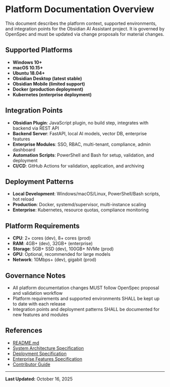 # Platform Documentation Overview

This document describes the platform context, supported environments, and integration points
for the Obsidian AI Assistant project. It is governed by OpenSpec and must be updated
via change proposals for material changes.

## Supported Platforms

- **Windows 10+**
- **macOS 10.15+**
- **Ubuntu 18.04+**
- **Obsidian Desktop (latest stable)**
- **Obsidian Mobile (limited support)**
- **Docker (production deployment)**
- **Kubernetes (enterprise deployment)**

## Integration Points

- **Obsidian Plugin**: JavaScript plugin, no build step, integrates with backend via REST API
- **Backend Server**: FastAPI, local AI models, vector DB, enterprise features
- **Enterprise Modules**: SSO, RBAC, multi-tenant, compliance, admin dashboard
- **Automation Scripts**: PowerShell and Bash for setup, validation, and deployment
- **CI/CD**: GitHub Actions for validation, application, and archiving

## Deployment Patterns

- **Local Development**: Windows/macOS/Linux, PowerShell/Bash scripts, hot reload
- **Production**: Docker, systemd/supervisor, multi-instance scaling
- **Enterprise**: Kubernetes, resource quotas, compliance monitoring

## Platform Requirements

- **CPU**: 2+ cores (dev), 8+ cores (prod)
- **RAM**: 4GB+ (dev), 32GB+ (enterprise)
- **Storage**: 5GB+ SSD (dev), 100GB+ NVMe (prod)
- **GPU**: Optional, recommended for large models
- **Network**: 10Mbps+ (dev), gigabit (prod)

## Governance Notes

- All platform documentation changes MUST follow OpenSpec proposal and validation workflow
- Platform requirements and supported environments SHALL be kept up to date with each release
- Integration points and deployment patterns SHALL be documented for new features and modules

## References

- [README.md](../README.md)
- [System Architecture Specification](./SYSTEM_ARCHITECTURE_SPECIFICATION.md)
- [Deployment Specification](./DEPLOYMENT_SPECIFICATION.md)
- [Enterprise Features Specification](./ENTERPRISE_FEATURES_SPECIFICATION.md)
- [Contributor Guide](./contributor-guide.md)

---

**Last Updated:** October 16, 2025
